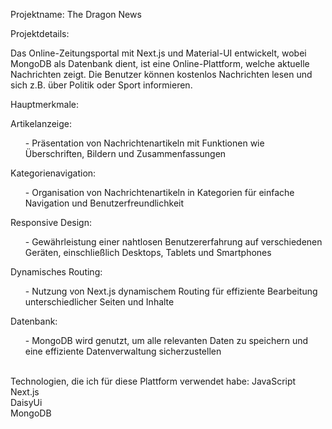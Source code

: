 Projektname: The Dragon News

Projektdetails:

Das Online-Zeitungsportal mit Next.js und Material-UI entwickelt, wobei MongoDB als Datenbank dient, ist eine Online-Plattform, welche aktuelle Nachrichten zeigt. Die Benutzer können kostenlos Nachrichten lesen und sich z.B. über Politik oder Sport informieren.

Hauptmerkmale:

Artikelanzeige:

<ul>- Präsentation von Nachrichtenartikeln mit Funktionen wie Überschriften, Bildern und Zusammenfassungen</ul>

Kategorienavigation:

<ul>- Organisation von Nachrichtenartikeln in Kategorien für einfache Navigation und Benutzerfreundlichkeit</ul>

Responsive Design:

<ul>- Gewährleistung einer nahtlosen Benutzererfahrung auf verschiedenen Geräten, einschließlich Desktops, Tablets und Smartphones</ul>

Dynamisches Routing:

<ul>- Nutzung von Next.js dynamischem Routing für effiziente Bearbeitung unterschiedlicher Seiten und Inhalte</ul>

Datenbank:

<ul>- MongoDB wird genutzt, um alle relevanten Daten zu speichern und eine effiziente Datenverwaltung sicherzustellen</ul> <br>
Technologien, die ich für diese Plattform verwendet habe:
JavaScript <br/>
Next.js <br/>
DaisyUi <br/>
MongoDB
